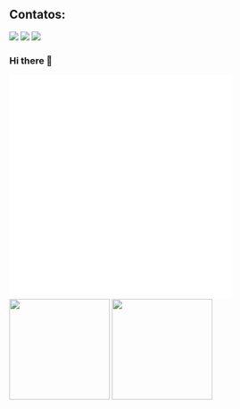 ## Contatos:

<div>
<a href="https://instagram.com/lightup.marketingdigital" target="blank"><img loading="lazy" src="https://img.shields.io/badge/-Instagram-%23E4405F?style=for-the-badge&logo=instagram&logoColor=white"></a>
<a href="mailto:lucasmatheussc97@gmail.com"><img loading="lazy" src="https://img.shields.io/badge/Gmail-D14836?style=for-the-badge&logo=gmail&logoColor=white"></a>
<a href="https://www.linkedin.com/in/lucascardev" target="blank"><img loading="lazy" src="https://img.shields.io/badge/-LinkedIn-%230077B5?style=for-the-badge&logo=linkedin&logoColor=white"></a>   
</div>


### Hi there 👋

<svg width="400" height="400" viewBox="0 0 400 400" fill="none" xmlns="http://www.w3.org/2000/svg">
<rect width="400" height="400" fill="white"/>
<path d="M378.07 665.911L420.896 755.502L415.585 758.041C413.792 758.898 411.733 759.008 409.86 758.346C407.987 757.685 406.453 756.306 405.597 754.514L369.23 678.438C368.374 676.646 368.264 674.587 368.925 672.714C369.587 670.84 370.966 669.307 372.758 668.45L378.07 665.911L378.07 665.911Z" fill="#71C8EA"/>
<path d="M424.695 645.68L395.139 657.898L411.72 681.346L437.922 673.351L424.695 645.68Z" fill="#FFCCB3"/>
<path d="M405.816 658.834C405.816 658.834 417.355 676.657 419.096 686.615C420.836 696.574 426.798 746.948 425.194 751.489C424.041 754.753 419.853 756.153 417.196 756.45C416.613 756.512 416.025 756.391 415.514 756.104C415.003 755.817 414.593 755.378 414.343 754.848L375.468 673.523C374.818 672.166 374.727 670.609 375.213 669.185C375.7 667.762 376.725 666.586 378.07 665.911C383.448 663.209 391.675 659.16 395.139 657.899C400.493 655.95 404.027 655.962 405.816 658.834Z" fill="#5661AE"/>
<path d="M615.043 701.47L574.879 775.611C573.933 777.358 572.332 778.657 570.428 779.223C568.524 779.789 566.472 779.575 564.726 778.629L559.549 775.825L606.848 688.512L612.025 691.317C613.772 692.263 615.071 693.864 615.637 695.768C616.203 697.672 615.99 699.723 615.043 701.47Z" fill="#71C8EA"/>
<path d="M561.305 665.952L590.206 679.648L572.461 702.228L546.696 692.919L561.305 665.952Z" fill="#FFCCB3"/>
<path d="M579.495 680.043C579.495 680.043 567.07 697.259 564.828 707.117C562.587 716.975 554.088 766.983 555.46 771.6C556.446 774.918 560.558 776.528 563.197 776.958C563.776 777.05 564.369 776.959 564.894 776.698C565.419 776.437 565.85 776.019 566.127 775.502L609.063 696.246C609.78 694.924 609.95 693.373 609.536 691.927C609.122 690.48 608.157 689.254 606.849 688.512C601.614 685.542 593.601 681.082 590.206 679.648C584.957 677.431 581.427 677.264 579.495 680.043Z" fill="#5661AE"/>
<path d="M648.374 560.339C648.374 560.339 659.438 615.282 650.852 626.047L432.067 682.069L413.41 647.122L541.17 589.148L566.757 554.078L648.374 560.339Z" fill="#D1E8F7"/>
<path d="M593.01 599.544L544.738 615.689L522.213 625.134L551.505 651.487L525.317 657.403L453.886 599.544H593.01Z" fill="#5CA4E6"/>
<path d="M427.119 642.539L428.604 647.7L462.524 674.175L494.387 666.401C494.387 666.401 432.92 637.149 427.119 642.539Z" fill="#5CA4E6"/>
<path d="M488.525 557.134C488.525 557.134 426.66 553.778 395.996 556.473C376.251 558.209 369.133 608.736 384.89 617.928L553.996 704.514L573.924 668.504L464.835 594.663L542.88 583.685L488.525 557.134Z" fill="#D1E8F7"/>
<path d="M401.196 622.229C419.466 622.229 434.277 607.418 434.277 589.148C434.277 570.877 419.466 556.066 401.196 556.066C382.925 556.066 368.114 570.877 368.114 589.148C368.114 607.418 382.925 622.229 401.196 622.229Z" fill="#D1E8F7"/>
<path d="M645.356 626.502C663.626 626.502 678.437 611.691 678.437 593.42C678.437 575.15 663.626 560.339 645.356 560.339C627.085 560.339 612.274 575.15 612.274 593.42C612.274 611.691 627.085 626.502 645.356 626.502Z" fill="#D1E8F7"/>
<path d="M554.734 437.314C551.249 420.108 559.445 420.552 562.173 417.816C562.173 417.816 572.405 409.378 580.202 417.244C588.455 425.564 635.764 490.194 635.764 490.194L606.163 517.419L600.599 510.779L586.186 493.59L570.77 475.218L568.855 473.126L548.059 449.571C548.059 449.571 556.705 446.372 554.734 437.314Z" fill="#5661AE"/>
<path d="M571.15 454.592C583.063 450.601 589.486 437.709 585.496 425.796C581.506 413.883 568.614 407.46 556.7 411.45C544.787 415.44 538.364 428.333 542.354 440.246C546.345 452.159 559.237 458.582 571.15 454.592Z" fill="#5661AE"/>
<path d="M569.128 473.035C568.531 469.439 567.337 462.247 566.052 455.692L559.222 423.967C559.222 423.967 577.565 451.077 586.015 469.96C592.274 484.111 599.534 498.533 600.735 510.734L586.323 493.544L570.907 475.172L569.128 473.035Z" fill="#465393"/>
<path d="M665.331 417.431C672.365 404.602 668.985 402.424 671.977 395.124C674.925 388.001 669.691 370.345 674.702 372.752C679.712 375.16 681.263 381.558 681.263 381.558C684.69 375.496 687.846 364.342 696.049 363.065C704.254 361.788 704.98 364.37 709.63 368.186C722.001 378.479 706.226 393.948 703.593 399.839C701.899 403.531 689.452 414.788 688.073 417.249L681.808 426.336L665.331 417.431Z" fill="#FFCCB3"/>
<path d="M689.5 382.353L699.497 363.896L689.5 382.353Z" fill="#E56441"/>
<path d="M689.5 382.353L699.497 363.896" stroke="#E56441" stroke-width="0.94666" stroke-linecap="round"/>
<path d="M696.05 385.342L706.946 368.153L696.05 385.342Z" fill="#E56441"/>
<path d="M696.05 385.342L706.946 368.153" stroke="#E56441" stroke-width="0.94666" stroke-linecap="round"/>
<path d="M703.832 388.647L710.059 378.237L703.832 388.647Z" fill="#E56441"/>
<path d="M703.832 388.647L710.059 378.237" stroke="#E56441" stroke-width="0.94666" stroke-linecap="round"/>
<path d="M687.03 398.601C686.977 392.211 683.142 384.477 683.142 384.477L687.03 398.601Z" fill="#E56441"/>
<path d="M687.03 398.601C686.977 392.211 683.142 384.477 683.142 384.477" stroke="#E56441" stroke-width="0.94666" stroke-linecap="round"/>
<path d="M605.912 489.68L666.105 409.52C666.488 409.049 667.033 408.737 667.633 408.644C668.233 408.55 668.847 408.682 669.355 409.015L685.117 419.438C685.866 419.946 686.399 420.714 686.614 421.592C686.829 422.471 686.709 423.399 686.278 424.194L637.872 513.463L605.912 489.68Z" fill="#5661AE"/>
<path d="M620.537 523.537C631.67 523.537 640.695 514.513 640.695 503.38C640.695 492.248 631.67 483.223 620.537 483.223C609.405 483.223 600.38 492.248 600.38 503.38C600.38 514.513 609.405 523.537 620.537 523.537Z" fill="#5661AE"/>
<path d="M531.151 400.097C531.151 400.097 564.929 409.036 570.728 411.356C576.527 413.675 576.913 422.953 577.3 429.525C577.686 436.096 576.388 583.685 576.388 583.685L501.632 580.81L445.726 548.084C445.726 548.084 448.156 430.979 448.93 425.567C449.703 420.155 443.628 415.494 450.213 412.77L492.543 401.588L531.151 400.097Z" fill="#5661AE"/>
<path d="M474.898 452.674L475.5 561.718L443.362 525.898L458.911 449.281L474.898 452.674Z" fill="#465393"/>
<path d="M487.03 403.254C487.03 403.254 482.248 412.872 487.03 419.506C491.812 426.14 510.956 432.584 524.035 432.395C537.113 432.205 544.043 419.736 538.114 402.278L516.453 396.192L492.543 401.588L487.03 403.254Z" fill="#465393"/>
<path d="M541.172 320.37C541.172 320.37 550.59 340.693 540.545 344.891C530.5 349.089 531.67 321.356 541.172 320.37Z" fill="#93523E"/>
<path d="M530.548 385.402L533.273 416.126C533.273 416.126 535.885 420.245 525.712 422.408C519.168 423.8 501.545 416.857 498.127 414.774C496.673 414.002 495.534 412.747 494.906 411.226C494.278 409.705 494.199 408.012 494.685 406.44C495.724 402.679 500.029 371.358 500.029 371.358L530.548 385.402Z" fill="#FFCCB3"/>
<path d="M531.073 391.326L514.841 383.307L532.937 412.339L531.073 391.326Z" fill="#FF967C"/>
<path d="M535.763 326.252C535.763 326.252 545.289 350.142 548.744 366.902C552.23 383.81 546.668 388.033 539.328 390.52C533.54 392.481 524.296 394.045 518.007 392.077C506.541 388.487 495.323 378.126 492.64 375.998C488.486 372.703 484.384 357.757 490.473 349.301C496.562 340.846 520.551 314.274 535.763 326.252Z" fill="#FFCCB3"/>
<path d="M523.499 359.227C524.766 358.729 525.176 356.757 524.415 354.824C523.654 352.89 522.011 351.727 520.744 352.225C519.477 352.723 519.067 354.695 519.827 356.629C520.588 358.562 522.232 359.726 523.499 359.227Z" fill="#080B09"/>
<path d="M540.911 352.25C542.178 351.752 542.588 349.78 541.827 347.846C541.067 345.913 539.423 344.749 538.156 345.248C536.889 345.746 536.479 347.718 537.24 349.651C538 351.585 539.644 352.748 540.911 352.25Z" fill="#080B09"/>
<path d="M534.525 355.549C534.525 355.549 532.978 360.231 536.23 359.775C539.321 359.232 541.418 360.759 538.718 363.896" fill="#E56441"/>
<path d="M534.525 355.549C534.525 355.549 532.978 360.231 536.23 359.775C539.321 359.232 541.418 360.759 538.718 363.896" stroke="#E56441" stroke-width="0.94666" stroke-linecap="round"/>
<path d="M538.869 368.036L538.885 368.032L538.901 368.027C538.946 368.014 538.994 368.012 539.039 368.023C539.085 368.034 539.127 368.057 539.161 368.09C539.195 368.122 539.22 368.164 539.233 368.209C539.245 368.254 539.246 368.302 539.234 368.348L539.224 368.387L539.22 368.427C539.021 370.476 538.511 371.693 537.892 372.378C537.294 373.039 536.544 373.259 535.693 373.194C534.82 373.128 533.861 372.76 532.932 372.255C532.014 371.756 531.161 371.143 530.502 370.617C530.457 370.575 530.424 370.522 530.406 370.464C530.386 370.402 530.384 370.336 530.4 370.274C530.415 370.211 530.448 370.154 530.493 370.108C530.539 370.063 530.596 370.031 530.659 370.016L530.659 370.016L530.664 370.014C533.178 369.378 536.97 368.484 538.869 368.036Z" fill="#E56441" stroke="#E56441"/>
<path d="M512.468 351.041L512.706 351.375C513.011 351.892 513.508 352.268 514.089 352.42C514.669 352.572 515.286 352.489 515.806 352.187L524.592 346.774C525.029 346.529 525.357 346.13 525.513 345.655C525.668 345.18 525.64 344.663 525.433 344.208C525.319 343.924 525.147 343.666 524.926 343.453C524.706 343.24 524.442 343.076 524.154 342.972C523.866 342.869 523.558 342.827 523.253 342.851C522.947 342.875 522.65 342.963 522.381 343.11L513.356 348.19C513.107 348.315 512.886 348.489 512.705 348.702C512.525 348.914 512.389 349.161 512.306 349.427C512.224 349.693 512.195 349.973 512.223 350.251C512.25 350.528 512.334 350.797 512.468 351.041Z" fill="#080B09"/>
<path d="M542.823 337.158L532.511 338.114C532.206 338.146 531.911 338.242 531.646 338.397C531.381 338.551 531.152 338.76 530.974 339.009C530.796 339.258 530.673 339.543 530.613 339.843C530.553 340.144 530.557 340.454 530.625 340.753C530.714 341.245 530.984 341.686 531.382 341.988C531.781 342.29 532.278 342.432 532.776 342.385L543.082 341.839C543.68 341.792 544.236 341.509 544.627 341.054C545.018 340.599 545.213 340.007 545.169 339.408L545.176 338.998C545.147 338.721 545.062 338.452 544.927 338.208C544.792 337.964 544.609 337.75 544.39 337.579C544.17 337.407 543.918 337.281 543.649 337.209C543.38 337.137 543.099 337.119 542.823 337.158Z" fill="#080B09"/>
<path d="M523.94 331.018C523.94 331.018 518.793 340.812 509.455 343.717C500.117 346.621 505.22 361.359 505.22 361.359C505.22 361.359 498.817 354.99 491.456 358.575C484.096 362.161 489.683 376.232 499.852 376.412L497.086 392.246C497.086 392.246 491.936 385.832 486.52 382.4C481.103 378.969 461.645 365.647 470.241 348.103C470.241 348.103 463.516 323.467 481.96 310.695C500.404 297.922 516.368 302.742 516.368 302.742C516.368 302.742 520.765 295.767 530.957 297.192C541.148 298.617 543.499 316.995 540.124 323.642C536.749 330.289 531.249 333.114 523.94 331.018Z" fill="#93523E"/>
<path d="M447.099 429.212C460.069 417.382 463.899 424.641 467.648 425.576C467.648 425.576 480.144 430.019 477.402 440.749C474.504 452.105 443.362 525.898 443.362 525.898L404.797 514.49L407.635 506.305L414.977 485.108L422.819 462.443L423.629 459.726L433.153 429.782C433.153 429.782 440.34 435.556 447.099 429.212Z" fill="#5661AE"/>
<path d="M472.785 449.685C480.956 440.141 479.842 425.78 470.298 417.61C460.754 409.439 446.393 410.553 438.223 420.097C430.052 429.641 431.165 444.002 440.71 452.172C450.254 460.343 464.614 459.229 472.785 449.685Z" fill="#5661AE"/>
<path d="M439.544 507.773L511.142 577.933C511.559 578.375 511.797 578.955 511.811 579.562C511.825 580.17 511.614 580.761 511.218 581.222L498.823 595.484C498.222 596.16 497.391 596.589 496.491 596.687C495.592 596.785 494.688 596.544 493.956 596.013L411.785 536.348L439.544 507.773Z" fill="#5661AE"/>
<path d="M424.048 540.638C435.181 540.638 444.206 531.613 444.206 520.481C444.206 509.348 435.181 500.323 424.048 500.323C412.916 500.323 403.891 509.348 403.891 520.481C403.891 531.613 412.916 540.638 424.048 540.638Z" fill="#5661AE"/>
<path d="M540.532 494.258L501.675 601.91H423.547C423.547 598.623 424.853 595.471 427.177 593.146C429.502 590.822 432.654 589.516 435.941 589.516H492.464L526.017 494.258H540.532Z" fill="white"/>
<path d="M540.532 494.258H645.356L604.816 601.911H501.675L540.532 494.258Z" fill="url(#paint0_linear)"/>
<defs>
<linearGradient id="paint0_linear" x1="569.939" y1="494.002" x2="588.575" y2="723.418" gradientUnits="userSpaceOnUse">
<stop stop-color="white"/>
<stop offset="1" stop-color="#94B9FF"/>
</linearGradient>
</defs>
</svg>


<div>
<img loading="lazy" height="180em" src="https://github-readme-stats.vercel.app/api/top-langs/?username=lucascardev&layout=compact&langs_count=7&theme=dracula"/>
<img loading="lazy" height="180em" src="https://github-readme-stats.vercel.app/api?username=lucascardev&show_icons=true&theme=dracula"/>
</div>


<!--
**lucascardev/lucascardev** is a ✨ _special_ ✨ repository because its `README.md` (this file) appears on your GitHub profile.

Here are some ideas to get you started:

- 🔭 I’m currently working on ...
- 🌱 I’m currently learning ...
- 👯 I’m looking to collaborate on ...
- 🤔 I’m looking for help with ...
- 💬 Ask me about ...
- 📫 How to reach me: ...
- 😄 Pronouns: ...
- ⚡ Fun fact: ...
-->
